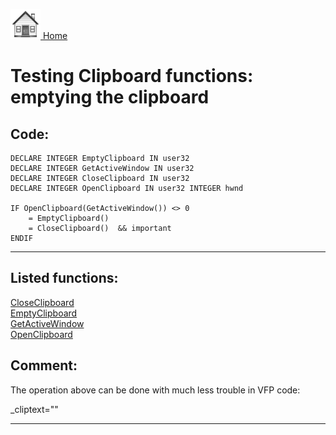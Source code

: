 [<img src="../images/home.png"> Home ](https://github.com/VFPX/Win32API)  

# Testing Clipboard functions: emptying the clipboard

## Code:
```foxpro  
DECLARE INTEGER EmptyClipboard IN user32
DECLARE INTEGER GetActiveWindow IN user32
DECLARE INTEGER CloseClipboard IN user32
DECLARE INTEGER OpenClipboard IN user32 INTEGER hwnd
	
IF OpenClipboard(GetActiveWindow()) <> 0
	= EmptyClipboard()
	= CloseClipboard()  && important
ENDIF  
```  
***  


## Listed functions:
[CloseClipboard](../libraries/user32/CloseClipboard.md)  
[EmptyClipboard](../libraries/user32/EmptyClipboard.md)  
[GetActiveWindow](../libraries/user32/GetActiveWindow.md)  
[OpenClipboard](../libraries/user32/OpenClipboard.md)  

## Comment:
The operation above can be done with much less trouble in VFP code:  
<div class=precode>_cliptext=""</pre>  
  
***  

